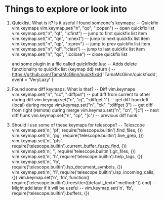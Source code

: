 # Things to explore or look into

1. Quicklist. What is it? Is it useful
    I found someone's keymaps:
    -- Quickfix vim.keymaps
    vim.keymap.set("n", "<leader>qo", ":copen<CR>") -- open quickfix list
    vim.keymap.set("n", "<leader>qf", ":cfirst<CR>") -- jump to first quickfix list item
    vim.keymap.set("n", "<leader>qn", ":cnext<CR>") -- jump to next quickfix list item
    vim.keymap.set("n", "<leader>qp", ":cprev<CR>") -- jump to prev quickfix list item
    vim.keymap.set("n", "<leader>ql", ":clast<CR>") -- jump to last quickfix list item
    vim.keymap.set("n", "<leader>qc", ":cclose<CR>") -- close quickfix list

    and some plugin in a file called quickfixdd.lua:
    -- Adds delete functionality to quickfix list (keymap dd)
    return {
      -- https://github.com/TamaMcGlinn/quickfixdd
      'TamaMcGlinn/quickfixdd',
      event = 'VeryLazy'
    }
2. Found some diff keymaps. What is that?
    -- Diff vim.keymaps
    vim.keymap.set("n", "<leader>cc", ":diffput<CR>") -- put diff from current to other during diff
    vim.keymap.set("n", "<leader>cj", ":diffget 1<CR>") -- get diff from left (local) during merge
    vim.keymap.set("n", "<leader>ck", ":diffget 3<CR>") -- get diff from right (remote) during merge
    vim.keymap.set("n", "<leader>cn", "]c") -- next diff hunk
    vim.keymap.set("n", "<leader>cp", "[c") -- previous diff hunk
3. Should I use some of these keymaps for telescope?
    -- Telescope
    vim.keymap.set('n', '<leader>pf', require('telescope.builtin').find_files, {})
    vim.keymap.set('n', '<leader>pg', require('telescope.builtin').live_grep, {})
    vim.keymap.set('n', '<leader>pfs', require('telescope.builtin').current_buffer_fuzzy_find, {})
    vim.keymap.set('n', '<C-p>', require('telescope.builtin').git_files, {})
    vim.keymap.set('n', '<leader>h', require('telescope.builtin').help_tags, {})
    vim.keymap.set('n', '<leader>fo', require('telescope.builtin').lsp_document_symbols, {})
    vim.keymap.set('n', '<leader>fi', require('telescope.builtin').lsp_incoming_calls, {})
    vim.keymap.set('n', '<leader>fm', function() require('telescope.builtin').treesitter({default_text=":method:"}) end)
    -- Might add later if it will be useful
    -- vim.keymap.set('n', '<leader>fb', require('telescope.builtin').buffers, {})
